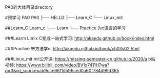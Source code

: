 PA0的大体目录directory

#预学习 PA0
	PA0
	├── HELLO
	├── Learn_C
	└── Linux_mit

##Learm_C
	Learn_c
	├── Learn
	└── Practice
	为c语言的学习

###Learm
	Limix C变成一站式学习: http://akaedu.github.io/book/index.html

###Practive
	笨方法学c: http://akaedu.github.io/book/ch03s02.html

###Linux_mit
	mit公开课; https://missing-semester-cn.github.io/2020/a
	b站视频: https://www.bilibili.com/video/BV1x7411H7wa?p=3&vd_source=ab9cce66f1d596ced0a60f784d99d365
